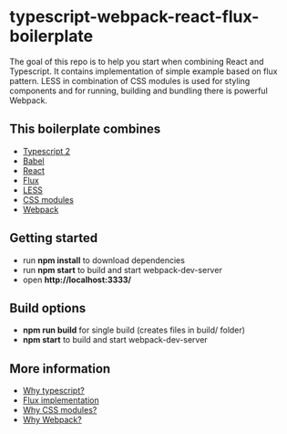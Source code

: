 # typescript-webpack-react-flux-boilerplate
The goal of this repo is to help you start when combining React and Typescript.
It contains implementation of simple example based on flux pattern.
LESS in combination of CSS modules is used for styling components and for running, building and bundling there is powerful Webpack.

## This boilerplate combines
* [Typescript 2](https://github.com/Microsoft/TypeScript)
* [Babel](https://babeljs.io/)
* [React](https://github.com/facebook/react)
* [Flux](https://github.com/facebook/flux)
* [LESS](https://github.com/less/less.js)
* [CSS modules](https://github.com/css-modules/css-modules)
* [Webpack](https://github.com/webpack/webpack)

## Getting started
* run **npm install** to download dependencies
* run **npm start** to build and start webpack-dev-server
* open **http://localhost:3333/**

## Build options
* **npm run build** for single build (creates files in build/ folder)
* **npm start** to build and start webpack-dev-server

## More information
* [Why typescript?](https://medium.com/@delveeng/why-we-love-typescript-bec2df88d6c2)
* [Flux implementation](https://medium.com/@delveeng/how-we-use-the-flux-architecture-in-delve-effc551f8fbc)
* [Why CSS modules?](https://medium.com/@delveeng/how-we-build-css-in-office-delve-3440ae67bae9)
* [Why Webpack?](https://medium.com/@delveeng/how-we-bundle-delve-using-webpack-c13d9c9624c)